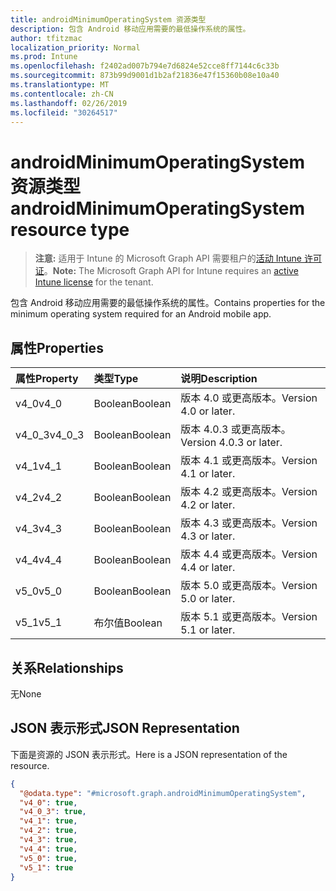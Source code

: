 ```yaml
---
title: androidMinimumOperatingSystem 资源类型
description: 包含 Android 移动应用需要的最低操作系统的属性。
author: tfitzmac
localization_priority: Normal
ms.prod: Intune
ms.openlocfilehash: f2402ad007b794e7d6824e52cce8ff7144c6c33b
ms.sourcegitcommit: 873b99d9001d1b2af21836e47f15360b08e10a40
ms.translationtype: MT
ms.contentlocale: zh-CN
ms.lasthandoff: 02/26/2019
ms.locfileid: "30264517"
---
```

# <a name="androidminimumoperatingsystem-resource-type"></a><span data-ttu-id="094dd-103">androidMinimumOperatingSystem 资源类型</span><span class="sxs-lookup"><span data-stu-id="094dd-103">androidMinimumOperatingSystem resource type</span></span>

> <span data-ttu-id="094dd-104">**注意:** 适用于 Intune 的 Microsoft Graph API 需要租户的[活动 Intune 许可证](https://go.microsoft.com/fwlink/?linkid=839381)。</span><span class="sxs-lookup"><span data-stu-id="094dd-104">**Note:** The Microsoft Graph API for Intune requires an [active Intune license](https://go.microsoft.com/fwlink/?linkid=839381) for the tenant.</span></span>

<span data-ttu-id="094dd-105">包含 Android 移动应用需要的最低操作系统的属性。</span><span class="sxs-lookup"><span data-stu-id="094dd-105">Contains properties for the minimum operating system required for an Android mobile app.</span></span>

## <a name="properties"></a><span data-ttu-id="094dd-106">属性</span><span class="sxs-lookup"><span data-stu-id="094dd-106">Properties</span></span>
|<span data-ttu-id="094dd-107">属性</span><span class="sxs-lookup"><span data-stu-id="094dd-107">Property</span></span>|<span data-ttu-id="094dd-108">类型</span><span class="sxs-lookup"><span data-stu-id="094dd-108">Type</span></span>|<span data-ttu-id="094dd-109">说明</span><span class="sxs-lookup"><span data-stu-id="094dd-109">Description</span></span>|
|:---|:---|:---|
|<span data-ttu-id="094dd-110">v4_0</span><span class="sxs-lookup"><span data-stu-id="094dd-110">v4_0</span></span>|<span data-ttu-id="094dd-111">Boolean</span><span class="sxs-lookup"><span data-stu-id="094dd-111">Boolean</span></span>|<span data-ttu-id="094dd-112">版本 4.0 或更高版本。</span><span class="sxs-lookup"><span data-stu-id="094dd-112">Version 4.0 or later.</span></span>|
|<span data-ttu-id="094dd-113">v4_0_3</span><span class="sxs-lookup"><span data-stu-id="094dd-113">v4_0_3</span></span>|<span data-ttu-id="094dd-114">Boolean</span><span class="sxs-lookup"><span data-stu-id="094dd-114">Boolean</span></span>|<span data-ttu-id="094dd-115">版本 4.0.3 或更高版本。</span><span class="sxs-lookup"><span data-stu-id="094dd-115">Version 4.0.3 or later.</span></span>|
|<span data-ttu-id="094dd-116">v4_1</span><span class="sxs-lookup"><span data-stu-id="094dd-116">v4_1</span></span>|<span data-ttu-id="094dd-117">Boolean</span><span class="sxs-lookup"><span data-stu-id="094dd-117">Boolean</span></span>|<span data-ttu-id="094dd-118">版本 4.1 或更高版本。</span><span class="sxs-lookup"><span data-stu-id="094dd-118">Version 4.1 or later.</span></span>|
|<span data-ttu-id="094dd-119">v4_2</span><span class="sxs-lookup"><span data-stu-id="094dd-119">v4_2</span></span>|<span data-ttu-id="094dd-120">Boolean</span><span class="sxs-lookup"><span data-stu-id="094dd-120">Boolean</span></span>|<span data-ttu-id="094dd-121">版本 4.2 或更高版本。</span><span class="sxs-lookup"><span data-stu-id="094dd-121">Version 4.2 or later.</span></span>|
|<span data-ttu-id="094dd-122">v4_3</span><span class="sxs-lookup"><span data-stu-id="094dd-122">v4_3</span></span>|<span data-ttu-id="094dd-123">Boolean</span><span class="sxs-lookup"><span data-stu-id="094dd-123">Boolean</span></span>|<span data-ttu-id="094dd-124">版本 4.3 或更高版本。</span><span class="sxs-lookup"><span data-stu-id="094dd-124">Version 4.3 or later.</span></span>|
|<span data-ttu-id="094dd-125">v4_4</span><span class="sxs-lookup"><span data-stu-id="094dd-125">v4_4</span></span>|<span data-ttu-id="094dd-126">Boolean</span><span class="sxs-lookup"><span data-stu-id="094dd-126">Boolean</span></span>|<span data-ttu-id="094dd-127">版本 4.4 或更高版本。</span><span class="sxs-lookup"><span data-stu-id="094dd-127">Version 4.4 or later.</span></span>|
|<span data-ttu-id="094dd-128">v5_0</span><span class="sxs-lookup"><span data-stu-id="094dd-128">v5_0</span></span>|<span data-ttu-id="094dd-129">Boolean</span><span class="sxs-lookup"><span data-stu-id="094dd-129">Boolean</span></span>|<span data-ttu-id="094dd-130">版本 5.0 或更高版本。</span><span class="sxs-lookup"><span data-stu-id="094dd-130">Version 5.0 or later.</span></span>|
|<span data-ttu-id="094dd-131">v5_1</span><span class="sxs-lookup"><span data-stu-id="094dd-131">v5_1</span></span>|<span data-ttu-id="094dd-132">布尔值</span><span class="sxs-lookup"><span data-stu-id="094dd-132">Boolean</span></span>|<span data-ttu-id="094dd-133">版本 5.1 或更高版本。</span><span class="sxs-lookup"><span data-stu-id="094dd-133">Version 5.1 or later.</span></span>|

## <a name="relationships"></a><span data-ttu-id="094dd-134">关系</span><span class="sxs-lookup"><span data-stu-id="094dd-134">Relationships</span></span>
<span data-ttu-id="094dd-135">无</span><span class="sxs-lookup"><span data-stu-id="094dd-135">None</span></span>

## <a name="json-representation"></a><span data-ttu-id="094dd-136">JSON 表示形式</span><span class="sxs-lookup"><span data-stu-id="094dd-136">JSON Representation</span></span>
<span data-ttu-id="094dd-137">下面是资源的 JSON 表示形式。</span><span class="sxs-lookup"><span data-stu-id="094dd-137">Here is a JSON representation of the resource.</span></span>
<!-- {
  "blockType": "resource",
  "@odata.type": "microsoft.graph.androidMinimumOperatingSystem"
}
-->
``` json
{
  "@odata.type": "#microsoft.graph.androidMinimumOperatingSystem",
  "v4_0": true,
  "v4_0_3": true,
  "v4_1": true,
  "v4_2": true,
  "v4_3": true,
  "v4_4": true,
  "v5_0": true,
  "v5_1": true
}
```




